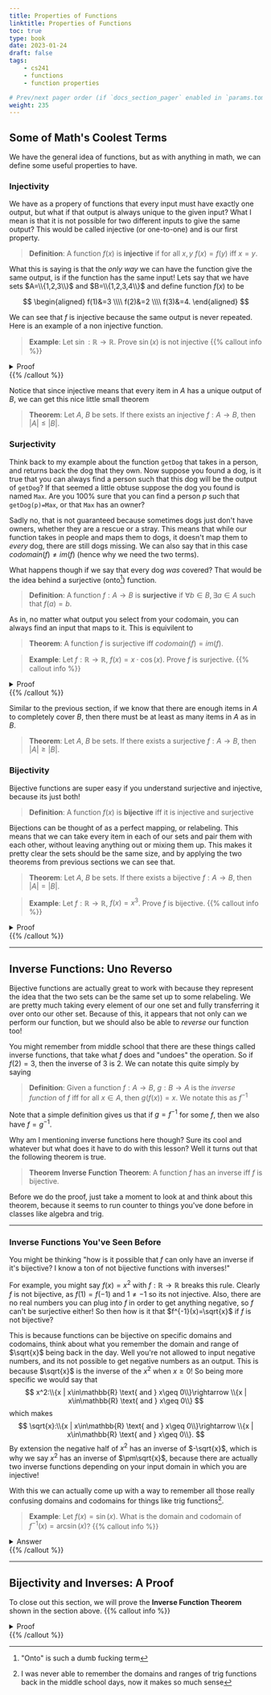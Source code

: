 ```yaml
---
title: Properties of Functions
linktitle: Properties of Functions
toc: true
type: book
date: 2023-01-24
draft: false
tags:
    - cs241
    - functions
    - function properties

# Prev/next pager order (if `docs_section_pager` enabled in `params.toml`)
weight: 235
---
```


## Some of Math's Coolest Terms

We have the general idea of functions, but as with anything in math, we can define some useful properties to have.

### Injectivity

We have as a propery of functions that every input must have exactly one output, but what if that output is always unique to the given input? What I mean is that it is not possible for two different inputs to give the same output? This would be called injective (or one-to-one) and is our first property.

> **Definition**: A function $f(x)$ is **injective** if for all $x,y$ $f(x)=f(y)$ iff $x=y$.

What this is saying is that the *only way* we can have the function give the same output, is if the function has the same input! Lets say that we have sets $A=\\{1,2,3\\}$ and $B=\\{1,2,3,4\\}$ and define function $f(x)$ to be

$$
    \begin{aligned}
        f(1)&=3 \\\\
        f(2)&=2 \\\\
        f(3)&=4.
    \end{aligned}
$$

We can see that $f$ is injective because the same output is never repeated. Here is an example of a non injective function.

> **Example**: Let $\sin:\mathbb{R}\rightarrow\mathbb{R}$. Prove $\sin(x)$ is not injective
{{% callout info %}}
<details>
<summary>Proof</summary>
In order to show that this is not injective, we just need to show that we can find two different inputs of $\sin$ that have the same output. Since we know this is a $2\pi$ periodic function its easy to show by seeing that $\sin(0)=\sin(2\pi)=0$. Therefore $\sin$ is not injective.
</details>
{{% /callout %}}

Notice that since injective means that every item in $A$ has a unique output of $B$, we can get this nice little small theorem

> **Theorem**: Let $A$, $B$ be sets. If there exists an injective $f:A\rightarrow B$, then $|A|\leq|B|$.

### Surjectivity

Think back to my example about the function `getDog` that takes in a person, and returns back the dog that they own. Now suppose you found a dog, is it true that you can always find a person such that this dog will be the output of `getDog`? If that seemed a little obtuse suppose the dog you found is named `Max`. Are you $100\%$ sure that you can find a person $p$ such that `getDog(p)=Max`, or that `Max` has an owner?

Sadly no, that is not guaranteed because sometimes dogs just don't have owners, whether they are a rescue or a stray. This means that while our function takes in people and maps them to dogs, it doesn't map them to *every* dog, there are still dogs missing. We can also say that in this case $codomain(f)\neq im(f)$ (hence why we need the two terms).

What happens though if we say that every dog *was* covered? That would be the idea behind a surjective (onto[^1]) function.

> **Definition**: A function $f:A\rightarrow B$ is **surjective** if $\forall b\in B, \exists a\in A$ such that $f(a)=b$.

As in, no matter what output you select from your codomain, you can always find an input that maps to it. This is equivilent to

> **Theorem**: A function $f$ is surjective iff $codomain(f)=im(f)$.

> **Example**: Let $f:\mathbb{R}\rightarrow\mathbb{R}$, $f(x)=x\cdot\cos(x)$. Prove $f$ is surjective.
{{% callout info %}}
<details>
<summary>Proof</summary>
Suppose we choose some value $y\in\mathbb{R}$ and want to see if we can find some value $y=x\cos(x)$. Note that $x\cos(x)$ is continuous, so by the intermediate value theorem, if I have two points, $f$ will take all values of $y$ between those two points. If you don't remember calculus, just remember that since $f$ is continuous, if I want to get from $a$ to $b$ without lifting my pen, I have to cross every point between $a$ and $b$.
</br>
Remember that $\cos(x)$ is $1$ whenever you are at a value of $x=n\pi$ whenever $n$ is even, and is $-1$ whenever $n$ is odd. So if $y &lt n\pi$, we know that $f(n\pi) = n\pi \cdot 1 > y$
</br>
QED
</details>
{{% /callout %}}

Similar to the previous section, if we know that there are enough items in $A$ to completely cover $B$, then there must be at least as many items in $A$ as in $B$.

> **Theorem**: Let $A$, $B$ be sets. If there exists a surjective $f:A\rightarrow B$, then $|A|\geq|B|$.

### Bijectivity

Bijective functions are super easy if you understand surjective and injective, because its just both!

> **Definition**: A function $f(x)$ is **bijective** iff it is injective and surjective

Bijections can be thought of as a perfect mapping, or relabeling. This means that we can take every item in each of our sets and pair them with each other, without leaving anything out or mixing them up. This makes it pretty clear the sets should be the same size, and by applying the two theorems from previous sections we can see that.

> **Theorem**: Let $A$, $B$ be sets. If there exists a bijective $f:A\rightarrow B$, then $|A|=|B|$.

> **Example**: Let $f:\mathbb{R}\rightarrow\mathbb{R}$, $f(x)=x^3$. Prove $f$ is bijective.
{{% callout info %}}
<details>
<summary>Proof</summary>
To first show that $f$ is injective, we consider what happens if $$f(x)=f(y)\implies x^3=y^3$$. By just taking the cube root of both sides we can easily see that $x=y$ so $f$ must be injective.
</br>
Now to show its surjective, consider some $y\in\mathbb{R}$. If we want to find an $x$ such that $x^3=y$, just set $x=\sqrt[3]{y}$. Thus $f$ is also surjective. Since it is both, $f$ is bijective.
</br>
QED
</details>
{{% /callout %}}

---

## Inverse Functions: Uno Reverso

Bijective functions are actually great to work with because they represent the idea that the two sets can be the same set up to some relabeling. We are pretty much taking every element of our one set and fully transferring it over onto our other set. Because of this, it appears that not only can we perform our function, but we should also be able to *reverse* our function too!

You might remember from middle school that there are these things called inverse functions, that take what $f$ does and "undoes" the operation. So if $f(2)=3$, then the inverse of $3$ is $2$. We can notate this quite simply by saying

> **Definition**: Given a function $f:A\rightarrow B$, $g:B\rightarrow A$ is the *inverse function* of $f$ iff for all $x\in A$, then $g(f(x))=x$. We notate this as $f^{-1}$

Note that a simple definition gives us that if $g=f^{-1}$ for some $f$, then we also have $f=g^{-1}$.

Why am I mentioning inverse functions here though? Sure its cool and whatever but what does it have to do with this lesson? Well it turns out that the following theorem is true.

> **Theorem** <a name="inverse_function_theorem">Inverse Function Theorem</a>: A function $f$ has an inverse iff $f$ is bijective.

Before we do the proof, just take a moment to look at and think about this theorem, because it seems to run counter to things you've done before in classes like algebra and trig. 

---

### Inverse Functions You've Seen Before

You might be thinking "how is it possible that $f$ can only have an inverse if it's bijective? I know a ton of not bijective functions with inverses!"

For example, you might say $f(x)=x^2$ with $f:\mathbb{R}\rightarrow\mathbb{R}$ breaks this rule. Clearly $f$ is not bijective, as $f(1)=f(-1)$ and $1\neq -1$ so its not injective. Also, there are no real numbers you can plug into $f$ in order to get anything negative, so $f$ can't be surjective either! So then how is it that $f^{-1}(x)=\sqrt{x}$ if $f$ is not bijective?

This is because functions can be bijective on specific domains and codomains, think about what you remember the domain and range of $\sqrt{x}$ being back in the day. Well you're not allowed to input negative numbers, and its not possible to get negative numbers as an output. This is because $\sqrt{x}$ is the inverse of the $x^2$ when $x\geq 0$! So being more specific we would say that
$$
    x^2:\\{x | x\in\mathbb{R} \text{ and } x\geq 0\\}\rightarrow \\{x | x\in\mathbb{R} \text{ and } x\geq 0\\}
$$
which makes
$$
    \sqrt{x}:\\{x | x\in\mathbb{R} \text{ and } x\geq 0\\}\rightarrow \\{x | x\in\mathbb{R} \text{ and } x\geq 0\\}.
$$
By extension the negative half of $x^2$ has an inverse of $-\sqrt{x}$, which is why we say $x^2$ has an inverse of $\pm\sqrt{x}$, because there are actually two inverse functions depending on your input domain in which you are injective!

With this we can actually come up with a way to remember all those really confusing domains and codomains for things like trig functions[^2].

> **Example**: Let $f(x)=\sin(x)$. What is the domain and codomain of $f^{-1}(x)=\arcsin(x)$?
{{% callout info %}}
<details>
<summary>Answer</summary>
In order for there to be an inverse function, we need $f(x)$ to be bijective on the whole domain. From there the domain and codomain of $f^{-1}(x)$ are just going to be flipping the input and outputs of $f$. 
</br>
Lets first find a domain for which $\sin$ is injective. We want to make sure there are no two inputs that repeat the same output. As such we can see in a $\sin$ wave that if we start at $0$ and go past $\frac{\pi}{2}$, we will go back down and repeat values. Instead, we can start at $-\frac{\pi}{2}$ and go up to $\frac{\pi}{2}$ which will repeat nothing! This will be our domain, and our codomain will have to take on all the values so that our function will be surjective. $\sin$ goes from $-1$ to $1$ which gives us that $$\sin:\left[-\frac{\pi}{2}, \frac{\pi}{2}\right]\rightarrow [-1,1]$$
</br>
Finally, we have from here that the domain and codomain of $\arcsin$ is $$\arcsin:[-1,1]\rightarrow \left[-\frac{\pi}{2}, \frac{\pi}{2}\right]$$.
</details>
{{% /callout %}}

---

## Bijectivity and Inverses: A Proof

To close out this section, we will prove the **Inverse Function Theorem** shown in the section above. 
{{% callout info %}}
<details>
<summary>Proof</summary>
We first will prove the forward direction, that if a function is bijective then an inverse exists. Suppose $f(x)$ is bijective, then we know that every item in the codomain is uniquely mapped to by some item in the domain. As such we can simply "reverse" $f$ as our way to define $f^{-1}$. This might seem circular, but its enough to show existence
</br>
Now suppose we know an inverse function exists, we can use this to prove $f$ is bijective. First, suppose that $f$ was not injective. This would mean that there could not exist an inverse function as there would be some item of the codomain that $2$ different items mapped to under $f$. How could there be an inverse in that case, as what would the inverse give back?! For example if $f(2)=1$ and $f(3)=1$, then what would $f^{-1}(1)$ be? As such $f$ must be injective.
</br>
Next, imagine $f$ was not surjective. This would mean that there would exist items in the codomain that no input maps to, but this would also imply there is no inverse function, as a function must be defined over the **entire** domain! As such $f$ must be surjective.
</br>
Since $f$ is both injective and surjective, then $f$ is bijective. **Q.E.D.**
</details>
{{% /callout %}}


[^1]: "Onto" is such a dumb fucking term

[^2]: I was never able to remember the domains and ranges of trig functions back in the middle school days, now it makes so much sense
